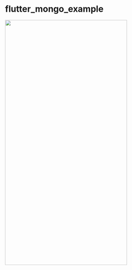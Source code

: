 # flutter_mongo_example

<img src="https://github.com/necatdede/flutter_mongo_example/blob/main/assets/github/flutter_mongo_example.gif" width="400" height="800"/>

